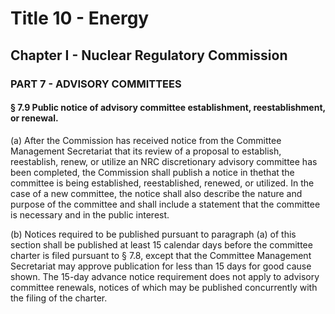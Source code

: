 
# Title 10 - Energy
## Chapter I - Nuclear Regulatory Commission
### PART 7 - ADVISORY COMMITTEES
#### § 7.9 Public notice of advisory committee establishment, reestablishment, or renewal.

(a) After the Commission has received notice from the Committee Management Secretariat that its review of a proposal to establish, reestablish, renew, or utilize an NRC discretionary advisory committee has been completed, the Commission shall publish a notice in thethat the committee is being established, reestablished, renewed, or utilized. In the case of a new committee, the notice shall also describe the nature and purpose of the committee and shall include a statement that the committee is necessary and in the public interest.

(b) Notices required to be published pursuant to paragraph (a) of this section shall be published at least 15 calendar days before the committee charter is filed pursuant to § 7.8, except that the Committee Management Secretariat may approve publication for less than 15 days for good cause shown. The 15-day advance notice requirement does not apply to advisory committee renewals, notices of which may be published concurrently with the filing of the charter.
